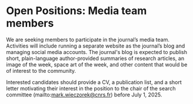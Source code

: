 # Open Positions: Media team members

We are seeking members to participate in the journal’s media team. Activities will include running a separate website as the journal’s blog and managing social media accounts. The journal's blog is expected to publish short, plain-language author-provided summaries of research articles, an image of the week, space art of the week, and other content that would be of interest to the community.

Interested candidates should provide a CV, a publication list, and a short letter motivating their interest in the position to the chair of the search committee (mailto:mark.wieczorek@cnrs.fr) before July 1, 2025.

